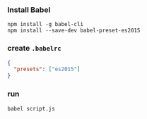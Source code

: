 ### Install Babel

```
npm install -g babel-cli
npm install --save-dev babel-preset-es2015
```

### create `.babelrc`
```json
{
  "presets": ["es2015"]
}
```

### run

```
babel script.js
```
